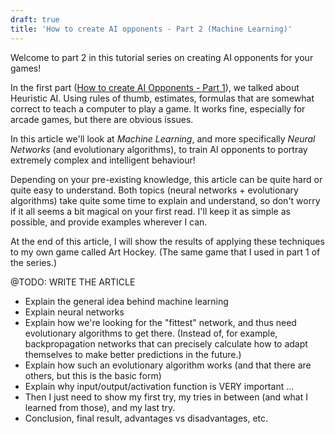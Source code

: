 ```yaml
---
draft: true
title: 'How to create AI opponents - Part 2 (Machine Learning)'
---
```


Welcome to part 2 in this tutorial series on creating AI opponents for your games!

In the first part ([How to create AI Opponents - Part 1](https://pandaqi.com/blog/tutorials/how-to-create-ai-opponents-part-1/)), we talked about Heuristic AI. Using rules of thumb, estimates, formulas that are somewhat correct to teach a computer to play a game. It works fine, especially for arcade games, but there are obvious issues.

In this article we'll look at _Machine Learning_, and more specifically _Neural Networks_ (and evolutionary algorithms), to train AI opponents to portray extremely complex and intelligent behaviour!

Depending on your pre-existing knowledge, this article can be quite hard or quite easy to understand. Both topics (neural networks + evolutionary algorithms) take quite some time to explain and understand, so don't worry if it all seems a bit magical on your first read. I'll keep it as simple as possible, and provide examples wherever I can.

At the end of this article, I will show the results of applying these techniques to my own game called Art Hockey. (The same game that I used in part 1 of the series.)

@TODO: WRITE THE ARTICLE
* Explain the general idea behind machine learning
* Explain neural networks
* Explain how we're looking for the "fittest" network, and thus need evolutionary algorithms to get there. (Instead of, for example, backpropagation networks that can precisely calculate how to adapt themselves to make better predictions in the future.)
* Explain how such an evolutionary algorithm works (and that there are others, but this is the basic form)
* Explain why input/output/activation function is VERY important ...
* Then I just need to show my first try, my tries in between (and what I learned from those), and my last try.
* Conclusion, final result, advantages vs disadvantages, etc.